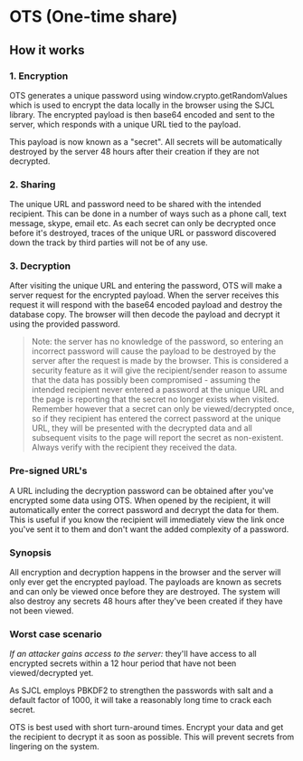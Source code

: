 # OTS (One-time share)

## How it works

### 1. Encryption
OTS generates a unique password using window.crypto.getRandomValues which is used to encrypt the data locally in the browser using the SJCL library. The encrypted payload is then base64 encoded and sent to the server, which responds with a unique URL tied to the payload.

This payload is now known as a "secret". All secrets will be automatically destroyed by the server 48 hours after their creation if they are not decrypted.

### 2. Sharing
The unique URL and password need to be shared with the intended recipient. This can be done in a number of ways such as a phone call, text message, skype, email etc. As each secret can only be decrypted once before it's destroyed, traces of the unique URL or password discovered down the track by third parties will not be of any use.

### 3. Decryption
After visiting the unique URL and entering the password, OTS will make a server request for the encrypted payload. When the server receives this request it will respond with the base64 encoded payload and destroy the database copy. The browser will then decode the payload and decrypt it using the provided password.

>Note: the server has no knowledge of the password, so entering an incorrect password will cause the payload to be destroyed by the server after the request is made by the browser. This is considered a security feature as it will give the recipient/sender reason to assume that the data has possibly been compromised - assuming the intended recipient never entered a password at the unique URL and the page is reporting that the secret no longer exists when visited. Remember however that a secret can only be viewed/decrypted once, so if they recipient has entered the correct password at the unique URL, they will be presented with the decrypted data and all subsequent visits to the page will report the secret as non-existent. Always verify with the recipient they received the data.

### Pre-signed URL's
A URL including the decryption password can be obtained after you've encrypted some data using OTS. When opened by the recipient, it will automatically enter the correct password and decrypt the data for them. This is useful if you know the recipient will immediately view the link once you've sent it to them and don't want the added complexity of a password.

### Synopsis
All encryption and decryption happens in the browser and the server will only ever get the encrypted payload. The payloads are known as secrets and can only be viewed once before they are destroyed. The system will also destroy any secrets 48 hours after they've been created if they have not been viewed.

### Worst case scenario
*If an attacker gains access to the server:* they'll have access to all encrypted secrets within a 12 hour period that have not been viewed/decrypted yet.

As SJCL employs PBKDF2 to strengthen the passwords with salt and a default factor of 1000, it will take a reasonably long time to crack each secret.

OTS is best used with short turn-around times. Encrypt your data and get the recipient to decrypt it as soon as possible. This will prevent secrets from lingering on the system.
